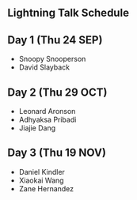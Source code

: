 ## Lightning Talk Schedule

## Day 1 (Thu 24 SEP)

* Snoopy Snooperson
* David Slayback

## Day 2 (Thu 29 OCT)

* Leonard Aronson
* Adhyaksa Pribadi
* Jiajie Dang

## Day 3 (Thu 19 NOV)

* Daniel Kindler
* Xiaokai Wang
* Zane Hernandez
